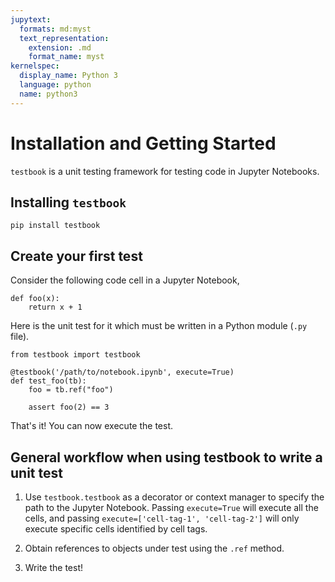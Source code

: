 ```yaml
---
jupytext:
  formats: md:myst
  text_representation:
    extension: .md
    format_name: myst
kernelspec:
  display_name: Python 3
  language: python
  name: python3
---
```


# Installation and Getting Started

`testbook` is a unit testing framework for testing code in Jupyter Notebooks.

## Installing `testbook`

```{code-block} bash
pip install testbook
```

## Create your first test

Consider the following code cell in a Jupyter Notebook,

```{code-block} python
def foo(x):
    return x + 1
```

Here is the unit test for it which must be written in a Python module (`.py` file).

```{code-block} python
from testbook import testbook

@testbook('/path/to/notebook.ipynb', execute=True)
def test_foo(tb):
    foo = tb.ref("foo")

    assert foo(2) == 3
```

That's it! You can now execute the test.

## General workflow when using testbook to write a unit test

1. Use `testbook.testbook` as a decorator or context manager to specify the path to the Jupyter Notebook. Passing `execute=True` will execute all the cells, and passing `execute=['cell-tag-1', 'cell-tag-2']` will only execute specific cells identified by cell tags.

2. Obtain references to objects under test using the `.ref` method.

3. Write the test!
